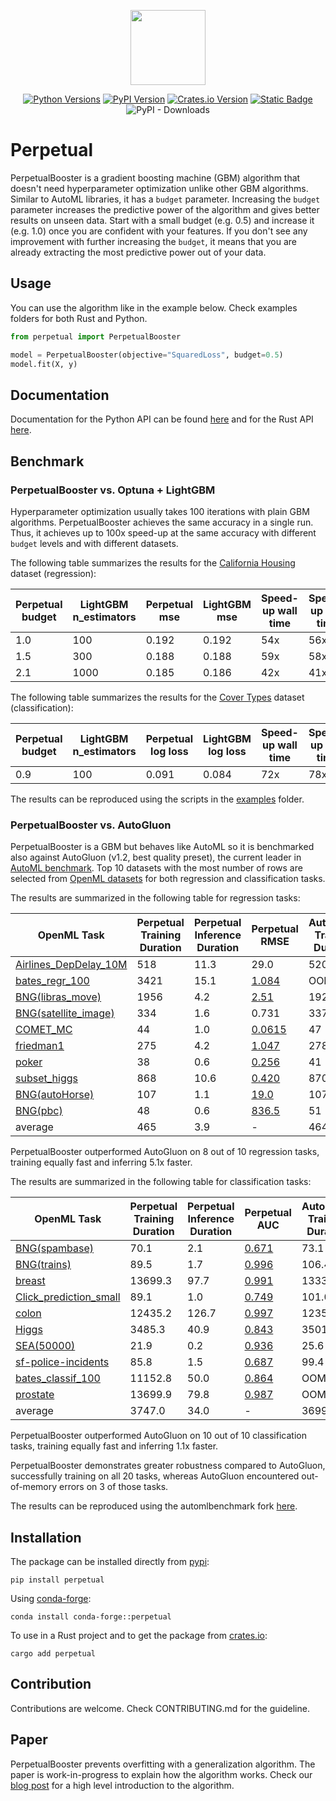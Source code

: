 <p align="center">
  <img  height="120" src="https://github.com/perpetual-ml/perpetual/raw/main/resources/perp_logo.png">
</p>

<div align="center">

[![Python Versions](https://img.shields.io/pypi/pyversions/perpetual.svg?logo=python&logoColor=white)](https://pypi.org/project/perpetual)
[![PyPI Version](https://img.shields.io/pypi/v/perpetual.svg?logo=pypi&logoColor=white)](https://pypi.org/project/perpetual)
[![Crates.io Version](https://img.shields.io/crates/v/perpetual?logo=rust&logoColor=white)](https://crates.io/crates/perpetual)
[![Static Badge](https://img.shields.io/badge/join-discord-blue?logo=discord)](https://discord.gg/AyUK7rr6wy)
![PyPI - Downloads](https://img.shields.io/pypi/dm/perpetual)

</div>

# Perpetual

PerpetualBooster is a gradient boosting machine (GBM) algorithm that doesn't need hyperparameter optimization unlike other GBM algorithms. Similar to AutoML libraries, it has a `budget` parameter. Increasing the `budget` parameter increases the predictive power of the algorithm and gives better results on unseen data. Start with a small budget (e.g. 0.5) and increase it (e.g. 1.0) once you are confident with your features. If you don't see any improvement with further increasing the `budget`, it means that you are already extracting the most predictive power out of your data.

## Usage

You can use the algorithm like in the example below. Check examples folders for both Rust and Python.

```python
from perpetual import PerpetualBooster

model = PerpetualBooster(objective="SquaredLoss", budget=0.5)
model.fit(X, y)
```

## Documentation

Documentation for the Python API can be found [here](https://perpetual-ml.github.io/perpetual) and for the Rust API [here](https://docs.rs/perpetual/latest/perpetual/).

## Benchmark

### PerpetualBooster vs. Optuna + LightGBM

Hyperparameter optimization usually takes 100 iterations with plain GBM algorithms. PerpetualBooster achieves the same accuracy in a single run. Thus, it achieves up to 100x speed-up at the same accuracy with different `budget` levels and with different datasets.

The following table summarizes the results for the [California Housing](https://scikit-learn.org/stable/modules/generated/sklearn.datasets.fetch_california_housing.html) dataset (regression):

| Perpetual budget | LightGBM n_estimators | Perpetual mse | LightGBM mse | Speed-up wall time | Speed-up cpu time |
| ---------------- | --------------------- | ------------- | ------------ | ------------------ | ----------------- |
| 1.0              | 100                   | 0.192         | 0.192        | 54x                | 56x               |
| 1.5              | 300                   | 0.188         | 0.188        | 59x                | 58x               |
| 2.1              | 1000                  | 0.185         | 0.186        | 42x                | 41x               |

The following table summarizes the results for the [Cover Types](https://scikit-learn.org/stable/modules/generated/sklearn.datasets.fetch_covtype.html) dataset (classification):

| Perpetual budget | LightGBM n_estimators | Perpetual log loss | LightGBM log loss | Speed-up wall time | Speed-up cpu time |
| ---------------- | --------------------- | ------------------ | ----------------- | ------------------ | ----------------- |
| 0.9              | 100                   | 0.091              | 0.084             | 72x                | 78x               |

The results can be reproduced using the scripts in the [examples](./python-package/examples) folder.

### PerpetualBooster vs. AutoGluon

PerpetualBooster is a GBM but behaves like AutoML so it is benchmarked also against AutoGluon (v1.2, best quality preset), the current leader in [AutoML benchmark](https://automlbenchmark.streamlit.app/cd_diagram). Top 10 datasets with the most number of rows are selected from [OpenML datasets](https://www.openml.org/) for both regression and classification tasks. 

The results are summarized in the following table for regression tasks:

| OpenML Task | Perpetual Training Duration | Perpetual Inference Duration | Perpetual RMSE | AutoGluon Training Duration | AutoGluon Inference Duration | AutoGluon RMSE |
| -------------------------------------------------------- | ----- | ----- | ------------------- | -------- | ------ | ------------------ |
| [Airlines_DepDelay_10M](https://www.openml.org/t/359929) | 518   | 11.3  | 29.0                | 520      | 30.9   | <ins> 28.8 </ins>  |
| [bates_regr_100](https://www.openml.org/t/361940)        | 3421  | 15.1  | <ins> 1.084 </ins>  | OOM      | OOM    | OOM                |
| [BNG(libras_move)](https://www.openml.org/t/7327)        | 1956  | 4.2   | <ins> 2.51 </ins>   | 1922     | 97.6   | 2.53               |
| [BNG(satellite_image)](https://www.openml.org/t/7326)    | 334   | 1.6   | 0.731               | 337      | 10.0   | <ins> 0.721 </ins> |
| [COMET_MC](https://www.openml.org/t/14949)               | 44    | 1.0   | <ins> 0.0615 </ins> | 47       | 5.0    | 0.0662             |
| [friedman1](https://www.openml.org/t/361939)             | 275   | 4.2   | <ins> 1.047 </ins>  | 278      | 5.1    | 1.487              |
| [poker](https://www.openml.org/t/10102)                  | 38    | 0.6   | <ins> 0.256 </ins>  | 41       | 1.2    | 0.722              |
| [subset_higgs](https://www.openml.org/t/361955)          | 868   | 10.6  | <ins> 0.420 </ins>  | 870      | 24.5   | 0.421              |
| [BNG(autoHorse)](https://www.openml.org/t/7319)          | 107   | 1.1   | <ins> 19.0 </ins>   | 107      | 3.2    | 20.5               |
| [BNG(pbc)](https://www.openml.org/t/7318)                | 48    | 0.6   | <ins> 836.5 </ins>  | 51       | 0.2    | 957.1              |
| average                                                  | 465   | 3.9   | -                   | 464      | 19.7   | -                  |

PerpetualBooster outperformed AutoGluon on 8 out of 10 regression tasks, training equally fast and inferring 5.1x faster. 

The results are summarized in the following table for classification tasks:

| OpenML Task | Perpetual Training Duration | Perpetual Inference Duration | Perpetual AUC | AutoGluon Training Duration | AutoGluon Inference Duration | AutoGluon AUC |
| -------------------------------------------------------- | ------- | ------ | ------------------- | -------- | ------ | ------------------ |
| [BNG(spambase)](https://www.openml.org/t/146163)         | 70.1    | 2.1   | <ins> 0.671 </ins> | 73.1     | 3.7    | 0.669              |
| [BNG(trains)](https://www.openml.org/t/208)              | 89.5    | 1.7   | <ins> 0.996 </ins> | 106.4    | 2.4    | 0.994              |
| [breast](https://www.openml.org/t/361942)                | 13699.3 | 97.7  | <ins> 0.991 </ins> | 13330.7  | 79.7   | 0.949              |
| [Click_prediction_small](https://www.openml.org/t/7291)  | 89.1    | 1.0   | <ins> 0.749 </ins> | 101.0    | 2.8    | 0.703              |
| [colon](https://www.openml.org/t/361938)                 | 12435.2 | 126.7 | <ins> 0.997 </ins> | 12356.2  | 152.3  | 0.997              |
| [Higgs](https://www.openml.org/t/362113)                 | 3485.3  | 40.9  | <ins> 0.843 </ins> | 3501.4   | 67.9   | 0.816              |
| [SEA(50000)](https://www.openml.org/t/230)               | 21.9    | 0.2   | <ins> 0.936 </ins> | 25.6     | 0.5    | 0.935              |
| [sf-police-incidents](https://www.openml.org/t/359994)   | 85.8    | 1.5   | <ins> 0.687 </ins> | 99.4     | 2.8    | 0.659              |
| [bates_classif_100](https://www.openml.org/t/361941)     | 11152.8 | 50.0  | <ins> 0.864 </ins> | OOM      | OOM    | OOM                |
| [prostate](https://www.openml.org/t/361945)              | 13699.9 | 79.8  | <ins> 0.987 </ins> | OOM      | OOM    | OOM                |
| average                                                  | 3747.0  | 34.0  | -                  | 3699.2   | 39.0   | -                  |

PerpetualBooster outperformed AutoGluon on 10 out of 10 classification tasks, training equally fast and inferring 1.1x faster. 

PerpetualBooster demonstrates greater robustness compared to AutoGluon, successfully training on all 20 tasks, whereas AutoGluon encountered out-of-memory errors on 3 of those tasks.

The results can be reproduced using the automlbenchmark fork [here](https://github.com/deadsoul44/automlbenchmark).



## Installation

The package can be installed directly from [pypi](https://pypi.org/project/perpetual):

```shell
pip install perpetual
```

Using [conda-forge](https://anaconda.org/conda-forge/perpetual):

```shell
conda install conda-forge::perpetual
```

To use in a Rust project and to get the package from [crates.io](https://crates.io/crates/perpetual):

```shell
cargo add perpetual
```

## Contribution

Contributions are welcome. Check CONTRIBUTING.md for the guideline.

## Paper

PerpetualBooster prevents overfitting with a generalization algorithm. The paper is work-in-progress to explain how the algorithm works. Check our [blog post](https://perpetual-ml.com/blog/how-perpetual-works) for a high level introduction to the algorithm.

